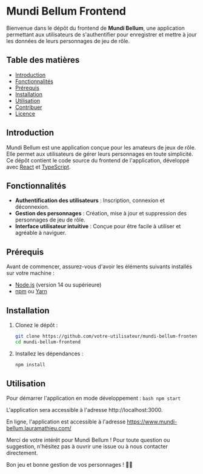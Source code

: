 # Mundi Bellum Frontend

Bienvenue dans le dépôt du frontend de **Mundi Bellum**, une application permettant aux utilisateurs de s'authentifier pour enregistrer et mettre à jour les données de leurs personnages de jeu de rôle.

## Table des matières

- [Introduction](#introduction)
- [Fonctionnalités](#fonctionnalités)
- [Prérequis](#prérequis)
- [Installation](#installation)
- [Utilisation](#utilisation)
- [Contribuer](#contribuer)
- [Licence](#licence)

## Introduction

Mundi Bellum est une application conçue pour les amateurs de jeux de rôle. Elle permet aux utilisateurs de gérer leurs personnages en toute simplicité. Ce dépôt contient le code source du frontend de l'application, développé avec [React](https://reactjs.org/) et [TypeScript](https://www.typescriptlang.org/).

## Fonctionnalités

- **Authentification des utilisateurs** : Inscription, connexion et déconnexion.
- **Gestion des personnages** : Création, mise à jour et suppression des personnages de jeu de rôle.
- **Interface utilisateur intuitive** : Conçue pour être facile à utiliser et agréable à naviguer.

## Prérequis

Avant de commencer, assurez-vous d'avoir les éléments suivants installés sur votre machine :

- [Node.js](https://nodejs.org/) (version 14 ou supérieure)
- [npm](https://www.npmjs.com/) ou [Yarn](https://yarnpkg.com/)

## Installation

1. Clonez le dépôt :

      ```bash
      git clone https://github.com/votre-utilisateur/mundi-bellum-frontend.git
      cd mundi-bellum-frontend
      ```

2. Installez les dépendances :
     ```bash
     npm install
     ```

## Utilisation

Pour démarrer l'application en mode développement :
      ```bash
      npm start
      ```

L'application sera accessible à l'adresse http://localhost:3000.

En ligne, l'application est accessible à l'adresse https://www.mundi-bellum.lauramathieu.com/

Merci de votre intérêt pour Mundi Bellum ! Pour toute question ou suggestion, n'hésitez pas à ouvrir une issue ou à nous contacter directement.

Bon jeu et bonne gestion de vos personnages ! 🎲✨
